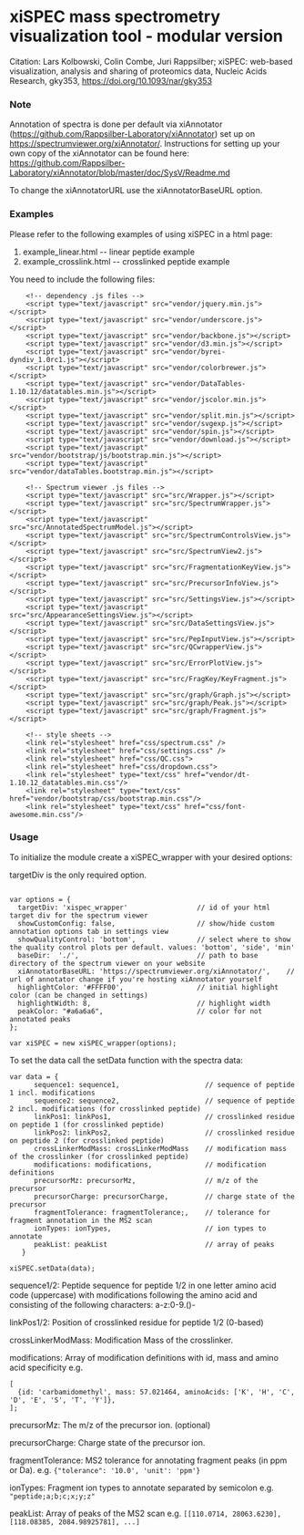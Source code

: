 # xiSPEC mass spectrometry visualization tool - modular version

Citation: Lars Kolbowski, Colin Combe, Juri Rappsilber; xiSPEC: web-based visualization, analysis and sharing of proteomics data, Nucleic Acids Research, gky353, https://doi.org/10.1093/nar/gky353

### Note

Annotation of spectra is done per default via xiAnnotator (https://github.com/Rappsilber-Laboratory/xiAnnotator) set up on https://spectrumviewer.org/xiAnnotator/. Instructions for setting up your own copy of the xiAnnotator can be found here: https://github.com/Rappsilber-Laboratory/xiAnnotator/blob/master/doc/SysV/Readme.md

To change the xiAnnotatorURL use the xiAnnotatorBaseURL option.


### Examples
Please refer to the following examples of using xiSPEC in a html page:
  1. example_linear.html 	-- linear peptide example
  2. example_crosslink.html 	-- crosslinked peptide example

You need to include the following files:
```
	<!-- dependency .js files -->
	<script type="text/javascript" src="vendor/jquery.min.js"></script>
	<script type="text/javascript" src="vendor/underscore.js"></script>
	<script type="text/javascript" src="vendor/backbone.js"></script>
	<script type="text/javascript" src="vendor/d3.min.js"></script>
	<script type="text/javascript" src="vendor/byrei-dyndiv_1.0rc1.js"></script>
	<script type="text/javascript" src="vendor/colorbrewer.js"></script>
	<script type="text/javascript" src="vendor/DataTables-1.10.12/datatables.min.js"></script>
	<script type="text/javascript" src="vendor/jscolor.min.js"></script>
	<script type="text/javascript" src="vendor/split.min.js"></script>
	<script type="text/javascript" src="vendor/svgexp.js"></script>
	<script type="text/javascript" src="vendor/spin.js"></script>
	<script type="text/javascript" src="vendor/download.js"></script>
	<script type="text/javascript" src="vendor/bootstrap/js/bootstrap.min.js"></script>
	<script type="text/javascript" src="vendor/dataTables.bootstrap.min.js"></script>

	<!-- Spectrum viewer .js files -->
	<script type="text/javascript" src="src/Wrapper.js"></script>
  	<script type="text/javascript" src="src/SpectrumWrapper.js"></script>
	<script type="text/javascript" src="src/AnnotatedSpectrumModel.js"></script>
	<script type="text/javascript" src="src/SpectrumControlsView.js"></script>
	<script type="text/javascript" src="src/SpectrumView2.js"></script>
	<script type="text/javascript" src="src/FragmentationKeyView.js"></script>
	<script type="text/javascript" src="src/PrecursorInfoView.js"></script>
 	<script type="text/javascript" src="src/SettingsView.js"></script>
 	<script type="text/javascript" src="src/AppearanceSettingsView.js"></script>
	<script type="text/javascript" src="src/DataSettingsView.js"></script>
	<script type="text/javascript" src="src/PepInputView.js"></script>
	<script type="text/javascript" src="src/QCwrapperView.js"></script>
	<script type="text/javascript" src="src/ErrorPlotView.js"></script>
	<script type="text/javascript" src="src/FragKey/KeyFragment.js"></script>
	<script type="text/javascript" src="src/graph/Graph.js"></script>
	<script type="text/javascript" src="src/graph/Peak.js"></script>
	<script type="text/javascript" src="src/graph/Fragment.js"></script>

	<!-- style sheets -->
	<link rel="stylesheet" href="css/spectrum.css" />
	<link rel="stylesheet" href="css/settings.css" />
	<link rel="stylesheet" href="css/QC.css">
	<link rel="stylesheet" href="css/dropdown.css">
	<link rel="stylesheet" type="text/css" href="vendor/dt-1.10.12_datatables.min.css"/>
	<link rel="stylesheet" type="text/css" href="vendor/bootstrap/css/bootstrap.min.css"/>
	<link rel="stylesheet" type="text/css" href="css/font-awesome.min.css"/>
```

### Usage

To initialize the module create a xiSPEC_wrapper with your desired options:

targetDiv is the only required option.

```

var options = {
  targetDiv: 'xispec_wrapper'                 // id of your html target div for the spectrum viewer
  showCustomConfig: false,                    // show/hide custom annotation options tab in settings view
  showQualityControl: 'bottom',               // select where to show the quality control plots per default. values: 'bottom', 'side', 'min'
  baseDir:  './',                             // path to base directory of the spectrum viewer on your website
  xiAnnotatorBaseURL: 'https://spectrumviewer.org/xiAnnotator/',    // url of annotator change if you're hosting xiAnnotator yourself
  highlightColor: '#FFFF00',                  // initial highlight color (can be changed in settings)
  highlightWidth: 8,                          // highlight width
  peakColor: "#a6a6a6",                       // color for not annotated peaks
};

var xiSPEC = new xiSPEC_wrapper(options);

```




To set the data call the setData function with the spectra data:
```
var data = {
      sequence1: sequence1,                     // sequence of peptide 1 incl. modifications
      sequence2: sequence2,                     // sequence of peptide 2 incl. modifications (for crosslinked peptide)
      linkPos1: linkPos1,                       // crosslinked residue on peptide 1 (for crosslinked peptide)
      linkPos2: linkPos2,                       // crosslinked residue on peptide 2 (for crosslinked peptide)
      crossLinkerModMass: crossLinkerModMass    // modification mass of the crosslinker (for crosslinked peptide)
      modifications: modifications,             // modification definitions
      precursorMz: precursorMz,                 // m/z of the precursor
      precursorCharge: precursorCharge,         // charge state of the precursor
      fragmentTolerance: fragmentTolerance;,    // tolerance for fragment annotation in the MS2 scan
      ionTypes: ionTypes,                       // ion types to annotate
      peakList: peakList                        // array of peaks
   }

xiSPEC.setData(data);
```

sequence1/2: Peptide sequence for peptide 1/2 in one letter amino acid code (uppercase) with modifications following the amino acid and consisting of the following characters: a-z:0-9.()\-

linkPos1/2: Position of crosslinked residue for peptide 1/2 (0-based)

crossLinkerModMass: Modification Mass of the crosslinker.

modifications: Array of modification definitions with id, mass and amino acid specificity e.g.
```
[
  {id: 'carbamidomethyl', mass: 57.021464, aminoAcids: ['K', 'H', 'C', 'D', 'E', 'S', 'T', 'Y']},
];
```

precursorMz: The m/z of the precursor ion. (optional)

precursorCharge: Charge state of the precursor ion.

fragmentTolerance: MS2 tolerance for annotating fragment peaks (in ppm or Da). e.g. ```{"tolerance": '10.0', 'unit': 'ppm'}```

ionTypes: Fragment ion types to annotate separated by semicolon e.g. ```"peptide;a;b;c;x;y;z"```

peakList: Array of peaks of the MS2 scan e.g. ```[[110.0714, 28063.6230], [118.08385, 2084.98925781], ...]```
